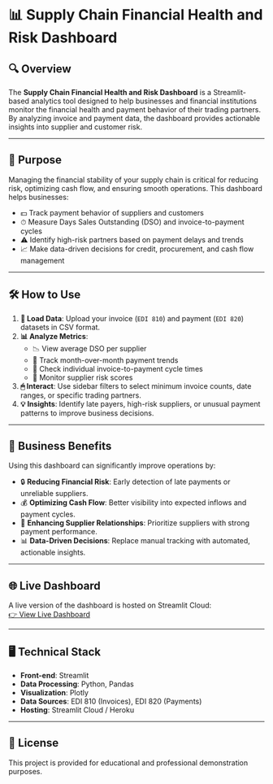 # 📊 Supply Chain Financial Health and Risk Dashboard

## 🔍 Overview
The **Supply Chain Financial Health and Risk Dashboard** is a Streamlit-based analytics tool designed to help businesses and financial institutions monitor the financial health and payment behavior of their trading partners. By analyzing invoice and payment data, the dashboard provides actionable insights into supplier and customer risk.

---

## 🎯 Purpose
Managing the financial stability of your supply chain is critical for reducing risk, optimizing cash flow, and ensuring smooth operations. This dashboard helps businesses:

- 💵 Track payment behavior of suppliers and customers
- ⏱ Measure Days Sales Outstanding (DSO) and invoice-to-payment cycles
- ⚠️ Identify high-risk partners based on payment delays and trends
- 📈 Make data-driven decisions for credit, procurement, and cash flow management

---

## 🛠 How to Use
1. **📂 Load Data**: Upload your invoice (`EDI 810`) and payment (`EDI 820`) datasets in CSV format.  
2. **📊 Analyze Metrics**:
   - 📉 View average DSO per supplier
   - 📅 Track month-over-month payment trends
   - 🧾 Check individual invoice-to-payment cycle times
   - 🚨 Monitor supplier risk scores
3. **🖱 Interact**: Use sidebar filters to select minimum invoice counts, date ranges, or specific trading partners.  
4. **💡 Insights**: Identify late payers, high-risk suppliers, or unusual payment patterns to improve business decisions.

---

## 🚀 Business Benefits
Using this dashboard can significantly improve operations by:

- 🔒 **Reducing Financial Risk**: Early detection of late payments or unreliable suppliers.  
- 💰 **Optimizing Cash Flow**: Better visibility into expected inflows and payment cycles.  
- 🤝 **Enhancing Supplier Relationships**: Prioritize suppliers with strong payment performance.  
- 📊 **Data-Driven Decisions**: Replace manual tracking with automated, actionable insights.

---

## 🌐 Live Dashboard
A live version of the dashboard is hosted on Streamlit Cloud:  
[👉 View Live Dashboard](https://your-dashboard-name.streamlit.app)

---

## 🖥 Technical Stack
- **Front-end**: Streamlit  
- **Data Processing**: Python, Pandas  
- **Visualization**: Plotly  
- **Data Sources**: EDI 810 (Invoices), EDI 820 (Payments)  
- **Hosting**: Streamlit Cloud / Heroku

---

## 📜 License
This project is provided for educational and professional demonstration purposes.
